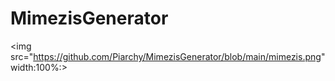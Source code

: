 # MimezisGenerator
<img src="https://github.com/Piarchy/MimezisGenerator/blob/main/mimezis.png" width:100%:>
